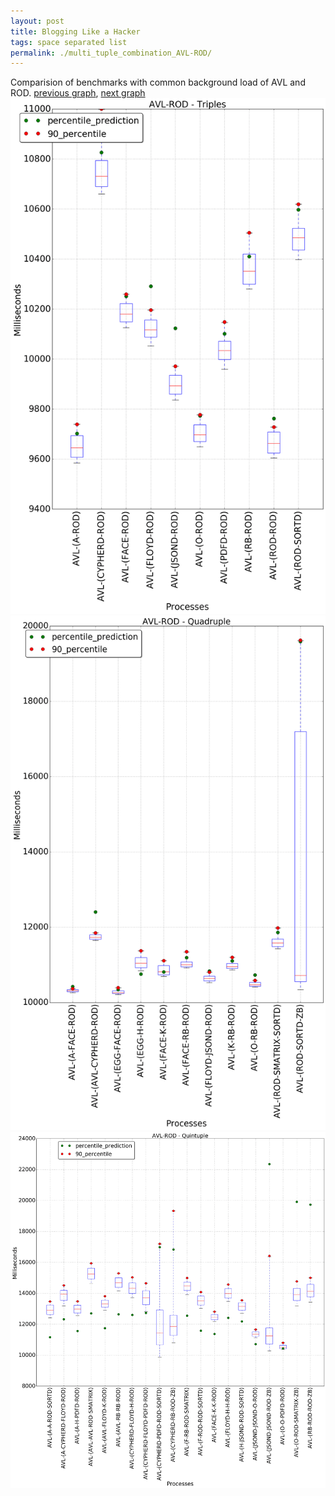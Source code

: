 ```yaml
---
layout: post
title: Blogging Like a Hacker
tags: space separated list
permalink: ./multi_tuple_combination_AVL-ROD/
---
```


Comparision of benchmarks with common background load of AVL and ROD.
[previous graph](./multi_tuple_combination_AVL-RB/), [next graph](./multi_tuple_combination_AVL-SMATRIX/)
<img src="./images/triple/AVL/AVL-ROD_box.png" alt="graph figure"><img src="./images/quadruple/AVL/AVL-ROD_box.png" alt="graph figure"><img src="./images/quintuple/AVL/AVL-ROD_box.png" alt="graph figure">